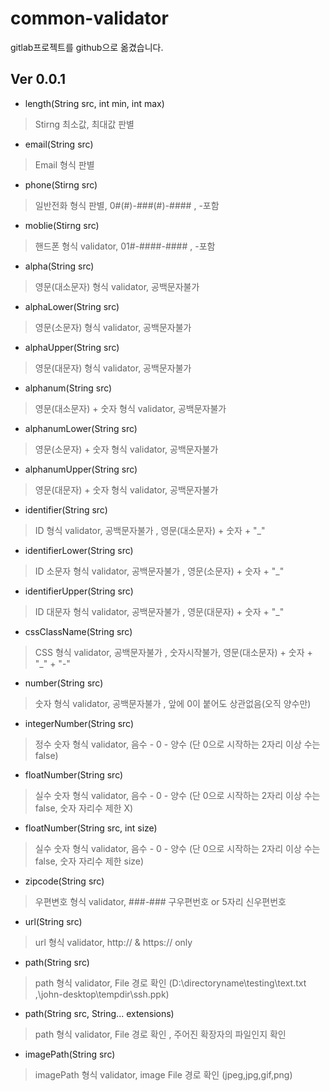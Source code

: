 # common-validator

 gitlab프로젝트를 github으로 옮겼습니다.

 ## Ver 0.0.1


 - length(String src, int min, int max)
>  Stirng 최소값, 최대값 판별

 - email(String src)
>  Email 형식 판별

 - phone(Stirng src)
> 일반전화 형식 판별, 0#(#)-###(#)-#### , -포함

 - moblie(Stirng src)
> 핸드폰 형식 validator, 01#-####-#### , -포함

 - alpha(String src)
> 영문(대소문자) 형식 validator, 공백문자불가

 - alphaLower(String src)
> 영문(소문자) 형식 validator, 공백문자불가

 - alphaUpper(String src)
> 영문(대문자) 형식 validator, 공백문자불가

 - alphanum(String src)
> 영문(대소문자) + 숫자 형식 validator, 공백문자불가

 - alphanumLower(String src)
> 영문(소문자) + 숫자 형식 validator, 공백문자불가

 - alphanumUpper(String src)
> 영문(대문자) + 숫자 형식 validator, 공백문자불가

 - identifier(String src)
> ID 형식 validator, 공백문자불가 , 영문(대소문자) + 숫자 + "_"

 - identifierLower(String src)
> ID 소문자 형식 validator, 공백문자불가 , 영문(소문자) + 숫자 + "_"

 - identifierUpper(String src)
> ID 대문자 형식 validator, 공백문자불가 , 영문(대문자) + 숫자 + "_"

 - cssClassName(String src)
> CSS 형식 validator, 공백문자불가 , 숫자시작불가, 영문(대소문자) + 숫자 + "_" + "-"

 - number(String src)
> 숫자 형식 validator, 공백문자불가 , 앞에 0이 붙어도 상관없음(오직 양수만)

 - integerNumber(String src)
> 정수 숫자 형식 validator, 음수 - 0 - 양수 (단 0으로 시작하는 2자리 이상 수는 false)

 - floatNumber(String src)   
> 실수 숫자 형식 validator, 음수 - 0 - 양수 (단 0으로 시작하는 2자리 이상 수는 false, 숫자 자리수 제한 X)

 - floatNumber(String src, int size)    
> 실수 숫자 형식 validator, 음수 - 0 - 양수 (단 0으로 시작하는 2자리 이상 수는 false, 숫자 자리수 제한 size)

 - zipcode(String src)  
> 우편변호 형식 validator, ###-### 구우편번호 or 5자리 신우편번호

 - url(String src)     
> url 형식 validator, http:// & https:// only

 - path(String src)
> path 형식 validator, File 경로 확인 (D:\directoryname\testing\text.txt
 ,\john-desktop\tempdir\ssh.ppk)

 - path(String src, String... extensions)
> path 형식 validator, File 경로 확인 , 주어진 확장자의 파일인지 확인

 - imagePath(String src)
> imagePath 형식 validator, image File 경로 확인 (jpeg,jpg,gif,png)       
